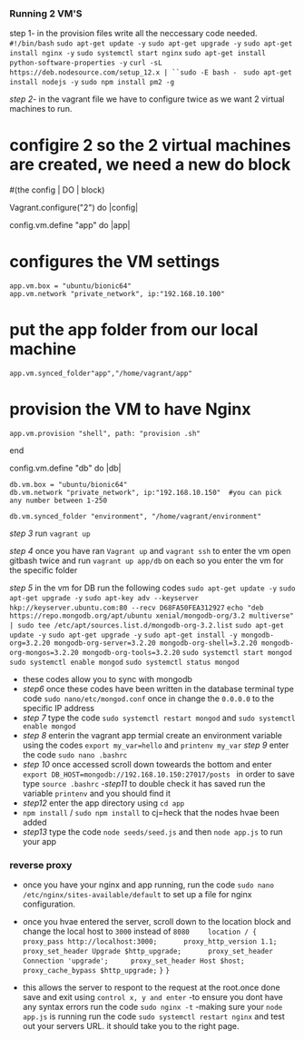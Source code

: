 ### Running 2 VM'S

step 1- in the provision files write all the neccessary code needed. 
`#!/bin/bash`
`sudo apt-get update -y`
`sudo apt-get upgrade -y`
`sudo apt-get install nginx -y`
`sudo systemctl start nginx`
`sudo apt-get install python-software-properties -y`
`curl -sL https://deb.nodesource.com/setup_12.x | ``sudo -E bash - `
`sudo apt-get install nodejs -y`
`sudo npm install pm2 -g`

*step 2*- in the vagrant file we have to configure twice as we want 2 virtual machines to run.
# configire 2 so the 2 virtual machines are created, we need a new do block 
#(the config | DO | block)

Vagrant.configure("2") do |config|

  config.vm.define "app" do |app|
  # configures the VM settings
    app.vm.box = "ubuntu/bionic64"
    app.vm.network "private_network", ip:"192.168.10.100"

  # put the app folder from our local machine
    app.vm.synced_folder"app","/home/vagrant/app"

  # provision the VM to have Nginx
    app.vm.provision "shell", path: "provision .sh"
  end
  
  config.vm.define "db" do |db|
    
    db.vm.box = "ubuntu/bionic64"
    db.vm.network "private_network", ip:"192.168.10.150"  #you can pick any number between 1-250

    db.vm.synced_folder "environment", "/home/vagrant/environment"

*step 3* run `vagrant up`

*step 4* once you have ran `Vagrant up` and `vagrant ssh` to enter the vm open gitbash twice and run `vagrant up app/db` on each so you enter the vm for the specific folder

*step 5* in the vm for DB run the following codes
 `sudo apt-get update -y`
`sudo apt-get upgrade -y`
`sudo apt-key adv --keyserver hkp://keyserver.ubuntu.com:80 --recv D68FA50FEA312927`
`echo "deb https://repo.mongodb.org/apt/ubuntu xenial/mongodb-org/3.2 multiverse" | sudo tee /etc/apt/sources.list.d/mongodb-org-3.2.list`
`sudo apt-get update -y`
`sudo apt-get upgrade -y`
`sudo apt-get install -y mongodb-org=3.2.20 mongodb-org-server=3.2.20 mongodb-org-shell=3.2.20 mongodb-org-mongos=3.2.20 mongodb-org-tools=3.2.20`
`sudo systemctl start mongod`
`sudo systemctl enable mongod`
`sudo systemctl status mongod`
- these codes allow you to sync with mongodb
- *step6* once these codes have been written in the database terminal type code
 `sudo nano/etc/mongod.conf` once in change the `0.0.0.0` to the specific IP address
 - *step 7* type the code
  `sudo systemctl restart mongod` and `sudo systemctl enable mongod`
  - *step 8* enterin the vagrant app termial create an environment variable using the codes 
   `export my_var=hello` and `printenv my_var`
   *step 9* enter the code
    `sudo nano .bashrc`
- *step 10* once accessed scroll down toweards the bottom and enter `export DB_HOST=mongodb://192.168.10.150:27017/posts ` in order to save type `source .bashrc`
-*step11* to double check it has saved run the variable `printenv` and you should find it 
- *step12* enter the app directory using `cd app` 
- `npm install` / `sudo npm install` to cj=heck that the nodes hvae been added
- *step13* type the code `node seeds/seed.js` and then `node app.js` to run your app



### reverse proxy
- once you have your nginx and app running, run the code `sudo nano /etc/nginx/sites-available/default` to set up a file for nginx configuration.
- once you hvae entered the server, scroll down to the location block and change the local host to `3000` instead of `8080`
`    location / {`
`        proxy_pass http://localhost:3000;`
  `      proxy_http_version 1.1;`
 `       proxy_set_header Upgrade $http_upgrade;`
  `      proxy_set_header Connection 'upgrade';`
   `     proxy_set_header Host $host;`
    `    proxy_cache_bypass $http_upgrade;`
    `}`
`}`

- this allows the server to respont to the request at the root.once done save and exit using `control x, y and enter`
-to ensure you dont have any syntax errors run the code `sudo nginx -t`
-making sure your `node app.js` is running run the code `sudo systemctl restart nginx` and test out your servers URL. it should take you to the right page.